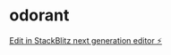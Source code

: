 # odorant

[Edit in StackBlitz next generation editor ⚡️](https://stackblitz.com/~/github.com/alice791s/odorant)